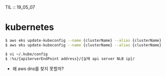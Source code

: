 TIL :: 19_05_07

# kubernetes

```sh
$ aws eks update-kubeconfig --name {clusterName} --alias {clusterName}
$ aws eks update-kubeconfig --name {clusterName} --alias {clusterName} --no-verify-ssl

$ vi ~/.kube/config
$ :%s/{apiServerEndPoint address}/{실제 api server NLB ip}/
```

- 왜 aws dns를 찾지 못할까?
